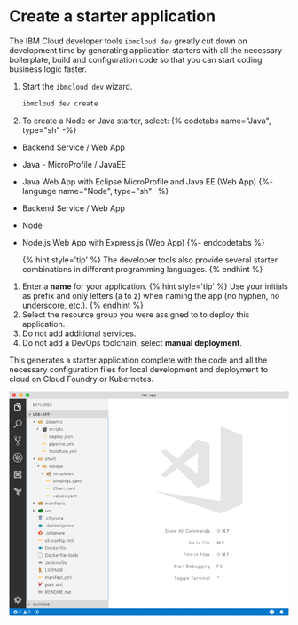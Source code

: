 # Create a starter application

The IBM Cloud developer tools `ibmcloud dev` greatly cut down on development time by generating application starters with all the necessary boilerplate, build and configuration code so that you can start coding business logic faster.

1. Start the `ibmcloud dev` wizard.
   ```sh
   ibmcloud dev create
   ```
1. To create a Node or Java starter, select:
   {% codetabs name="Java", type="sh" -%}
- Backend Service / Web App
- Java - MicroProfile / JavaEE
- Java Web App with Eclipse MicroProfile and Java EE (Web App)
   {%- language name="Node", type="sh" -%}
- Backend Service / Web App
- Node
- Node.js Web App with Express.js (Web App)
   {%- endcodetabs %}

   {% hint style='tip' %}
   The developer tools also provide several starter combinations in different programming languages.
   {% endhint %}
1. Enter a **name** for your application.
   {% hint style='tip' %}
   Use your initials as prefix and only letters (a to z) when naming the app (no hyphen, no underscore, etc.).
   {% endhint %}
1. Select the resource group you were assigned to to deploy this application.
1. Do not add additional services.
1. Do not add a DevOps toolchain, select **manual deployment**.

This generates a starter application complete with the code and all the necessary configuration files for local development and deployment to cloud on Cloud Foundry or Kubernetes.

![Generated files](images/create-app-files.png)
